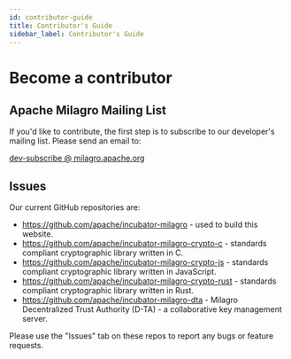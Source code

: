 ```yaml
---
id: contributor-guide
title: Contributor's Guide
sidebar_label: Contributor's Guide
---
```


# Become a contributor
## Apache Milagro Mailing List

If you'd like to contribute, the first step is to subscribe to our developer's mailing list. Please send an email to:

<a href="mailto:dev-subscribe@milagro.apache.org?Subject=Subscribe" target="_top">dev-subscribe @ milagro.apache.org</a>

## Issues

Our current GitHub repositories are:

* https://github.com/apache/incubator-milagro - used to build this website.   
* https://github.com/apache/incubator-milagro-crypto-c - standards compliant cryptographic library written in C.   
* https://github.com/apache/incubator-milagro-crypto-js - standards compliant cryptographic library written in JavaScript.   
* https://github.com/apache/incubator-milagro-crypto-rust - standards compliant cryptographic library written in Rust.   
* https://github.com/apache/incubator-milagro-dta - Milagro Decentralized Trust Authority (D-TA) - a collaborative key management server.     

Please use the "Issues" tab on these repos to report any bugs or feature requests. 

<!--
Supported admonition types are: caution, note, important, tip, warning.
-->